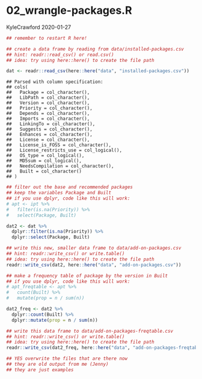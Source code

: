 02\_wrangle-packages.R
================
KyleCrawford
2020-01-27

``` r
## remember to restart R here!

## create a data frame by reading from data/installed-packages.csv
## hint: readr::read_csv() or read.csv()
## idea: try using here::here() to create the file path

dat <- readr::read_csv(here::here("data", "installed-packages.csv"))
```

    ## Parsed with column specification:
    ## cols(
    ##   Package = col_character(),
    ##   LibPath = col_character(),
    ##   Version = col_character(),
    ##   Priority = col_character(),
    ##   Depends = col_character(),
    ##   Imports = col_character(),
    ##   LinkingTo = col_character(),
    ##   Suggests = col_character(),
    ##   Enhances = col_character(),
    ##   License = col_character(),
    ##   License_is_FOSS = col_character(),
    ##   License_restricts_use = col_logical(),
    ##   OS_type = col_logical(),
    ##   MD5sum = col_logical(),
    ##   NeedsCompilation = col_character(),
    ##   Built = col_character()
    ## )

``` r
## filter out the base and recommended packages
## keep the variables Package and Built
## if you use dplyr, code like this will work:
# apt <- ipt %>%
#   filter(is.na(Priority)) %>%
#   select(Package, Built)

dat2 <- dat %>%
  dplyr::filter(is.na(Priority)) %>%
  dplyr::select(Package, Built)

## write this new, smaller data frame to data/add-on-packages.csv
## hint: readr::write_csv() or write.table()
## idea: try using here::here() to create the file path
readr::write_csv(dat2, here::here("data", "add-on-packages.csv"))

## make a frequency table of package by the version in Built
## if you use dplyr, code like this will work:
# apt_freqtable <- apt %>%
#   count(Built) %>%
#   mutate(prop = n / sum(n))

dat2_freq <- dat2 %>%
  dplyr::count(Built) %>%
  dplyr::mutate(prop = n / sum(n))

## write this data frame to data/add-on-packages-freqtable.csv
## hint: readr::write_csv() or write.table()
## idea: try using here::here() to create the file path
readr::write_csv(dat2_freq, here::here("data", "add-on-packages-freqtable.csv"))

## YES overwrite the files that are there now
## they are old output from me (Jenny)
## they are just examples
```
